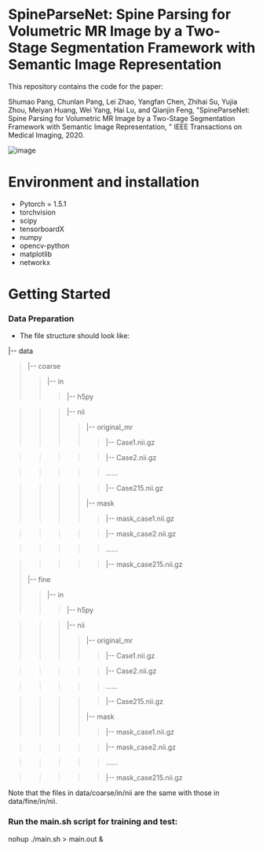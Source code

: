 # SpineParseNet: Spine Parsing for Volumetric MR Image by a 	Two-Stage Segmentation Framework with Semantic Image Representation

This repository contains the code for the paper:

Shumao Pang, Chunlan Pang, Lei Zhao, Yangfan Chen, Zhihai Su, Yujia Zhou, Meiyan Huang, Wei Yang, Hai Lu, and Qianjin Feng, "SpineParseNet: Spine Parsing for Volumetric MR Image by a Two-Stage Segmentation Framework with Semantic Image Representation, " IEEE Transactions on Medical Imaging, 2020.

![image](https://github.com/pangshumao/SpineParseNet/blob/master/Figures/Spine_parsing.gif)

# Environment and installation
+ Pytorch = 1.5.1
+ torchvision
+ scipy
+ tensorboardX
+ numpy
+ opencv-python
+ matplotlib
+ networkx

# Getting Started
### Data Preparation
+ The file structure should look like:

|-- data
>|-- coarse
>>|-- in
>>>|-- h5py

>>>|-- nii
>>>>|-- original_mr
>>>>>|-- Case1.nii.gz

>>>>>|-- Case2.nii.gz

>>>>>......

>>>>>|-- Case215.nii.gz
>>>>
>>>>|-- mask
>>>>>|-- mask_case1.nii.gz

>>>>>|-- mask_case2.nii.gz

>>>>>......

>>>>>|-- mask_case215.nii.gz
>
>|-- fine
>>|-- in
>>>|-- h5py

>>>|-- nii
>>>>|-- original_mr
>>>>>|-- Case1.nii.gz

>>>>>|-- Case2.nii.gz

>>>>>......

>>>>>|-- Case215.nii.gz
>>>>
>>>>|-- mask
>>>>>|-- mask_case1.nii.gz

>>>>>|-- mask_case2.nii.gz

>>>>>......

>>>>>|-- mask_case215.nii.gz

Note that the files in data/coarse/in/nii are the same with those in data/fine/in/nii.

### Run the main.sh script for training and test:
nohup ./main.sh > main.out &

